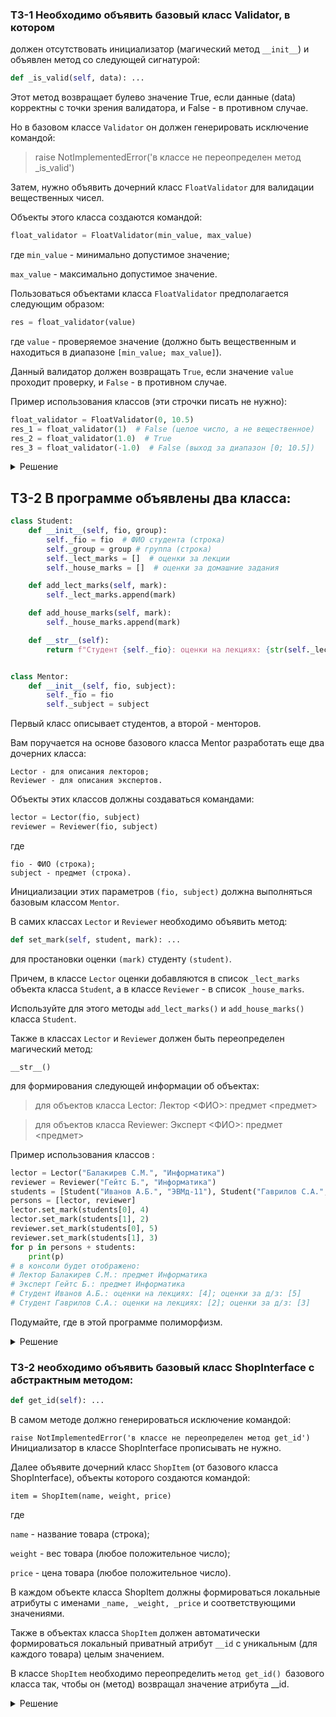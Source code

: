### ТЗ-1 Необходимо  объявить базовый класс Validator, в котором

должен отсутствовать инициализатор (магический метод `__init__`) и объявлен метод со следующей сигнатурой:

```python
def _is_valid(self, data): ...
```

Этот метод возвращает булево значение True, если данные (data) корректны с точки зрения валидатора, и False - в противном случае. 

Но в базовом классе `Validator` он должен генерировать исключение командой:

> raise NotImplementedError('в классе не переопределен метод _is_valid')

Затем, нужно объявить дочерний класс `FloatValidator` для валидации вещественных чисел. 

Объекты этого класса создаются командой:
```python
float_validator = FloatValidator(min_value, max_value)
```

где `min_value` - минимально допустимое значение; 

`max_value` - максимально допустимое значение.

Пользоваться объектами класса `FloatValidator` предполагается следующим образом:

```python
res = float_validator(value)
```

где `value` - проверяемое значение (должно быть вещественным и находиться в диапазоне `[min_value; max_value]`). 

Данный валидатор должен возвращать `True`, если значение `value` проходит проверку, и `False` - в противном случае.

Пример использования классов (эти строчки писать не нужно):

```python
float_validator = FloatValidator(0, 10.5)
res_1 = float_validator(1)  # False (целое число, а не вещественное)
res_2 = float_validator(1.0)  # True
res_3 = float_validator(-1.0)  # False (выход за диапазон [0; 10.5])
```


<details>
<summary>Решение </summary>

```python
class Validator:

    def _is_valid(self, data):
        raise NotImplementedError('в классе не переопределен метод _is_valid')


class FloatValidator(Validator):
    def __init__(self, min_value, max_value):
        self.min_value = min_value
        self.max_value = max_value

    def _is_valid(self, data):
        return type(data) == float and self.min_value <= data <= self.max_value


    def __call__(self, data):
        return self._is_valid(data)
```
</details>


## ТЗ-2 В программе объявлены два класса:

```python
class Student:
    def __init__(self, fio, group):
        self._fio = fio  # ФИО студента (строка)
        self._group = group # группа (строка)
        self._lect_marks = []  # оценки за лекции
        self._house_marks = []  # оценки за домашние задания

    def add_lect_marks(self, mark):
        self._lect_marks.append(mark)

    def add_house_marks(self, mark):
        self._house_marks.append(mark)

    def __str__(self):
        return f"Студент {self._fio}: оценки на лекциях: {str(self._lect_marks)}; оценки за д/з: {str(self._house_marks)}"


class Mentor:
    def __init__(self, fio, subject):
        self._fio = fio
        self._subject = subject

```

Первый класс описывает студентов, а второй - менторов. 

Вам поручается на основе базового класса Mentor разработать еще два дочерних класса:

```
Lector - для описания лекторов;
Reviewer - для описания экспертов.
```

Объекты этих классов должны создаваться командами:

```python
lector = Lector(fio, subject)
reviewer = Reviewer(fio, subject)
```

где
```
fio - ФИО (строка); 
subject - предмет (строка). 
```

Инициализации этих параметров `(fio, subject)` должна выполняться базовым классом `Mentor`.

В самих классах `Lector` и `Reviewer` необходимо объявить метод:
```python
def set_mark(self, student, mark): ...
```

для простановки оценки `(mark)` студенту `(student)`. 

Причем, в классе `Lector` оценки добавляются в список `_lect_marks` объекта класса `Student`, а в классе `Reviewer` - в список `_house_marks`. 

Используйте для этого методы `add_lect_marks()` и `add_house_marks()` класса `Student`.

Также в классах `Lector` и `Reviewer` должен быть переопределен магический метод:

`__str__()`

для формирования следующей информации об объектах:

> для объектов класса Lector: Лектор <ФИО>: предмет <предмет>

> для объектов класса Reviewer: Эксперт <ФИО>: предмет <предмет>

Пример использования классов :
```python
lector = Lector("Балакирев С.М.", "Информатика")
reviewer = Reviewer("Гейтс Б.", "Информатика")
students = [Student("Иванов А.Б.", "ЭВМд-11"), Student("Гаврилов С.А.", "ЭВМд-11")]
persons = [lector, reviewer]
lector.set_mark(students[0], 4)
lector.set_mark(students[1], 2)
reviewer.set_mark(students[0], 5)
reviewer.set_mark(students[1], 3)
for p in persons + students:
    print(p)
# в консоли будет отображено:
# Лектор Балакирев С.М.: предмет Информатика
# Эксперт Гейтс Б.: предмет Информатика
# Студент Иванов А.Б.: оценки на лекциях: [4]; оценки за д/з: [5]
# Студент Гаврилов С.А.: оценки на лекциях: [2]; оценки за д/з: [3]
```

Подумайте, где в этой программе полиморфизм.


<details>
<summary>Решение </summary>

```python
class Student:
    def __init__(self, fio, group):
        self._fio = fio
        self._group = group
        self._lect_marks = []  # оценки за лекции
        self._house_marks = []  # оценки за домашние задания

    def add_lect_marks(self, mark):
        self._lect_marks.append(mark)

    def add_house_marks(self, mark):
        self._house_marks.append(mark)

    def __str__(self):
        return f"Студент {self._fio}: оценки на лекциях: {str(self._lect_marks)}; оценки за д/з: {str(self._house_marks)}"


class Mentor:
    def __init__(self, fio, subject):
        self._fio = fio
        self._subject = subject

        
class Lector(Mentor):
    def __init__(self, fio, subject):
        super().__init__(fio, subject)
        # super(Lector, self).__init__()
    def set_mark(self, student, mark):
        student.add_lect_marks(mark)

    def __str__(self):
        return f'Лектор {self._fio}: предмет {self._subject}'
        
class Reviewer (Mentor):
    def __init__(self, fio, subject):
        super().__init__(fio, subject)
    def set_mark(self, student, mark):
        student.add_house_marks(mark)
    def __str__(self):
        return f'Эксперт {self._fio}: предмет {self._subject}'
```
</details>




### ТЗ-2 необходимо объявить базовый класс ShopInterface с абстрактным методом:

```python
def get_id(self): ...
```
В самом методе должно генерироваться исключение командой:

`raise NotImplementedError('в классе не переопределен метод get_id')`
Инициализатор в классе ShopInterface прописывать не нужно.

Далее объявите дочерний класс `ShopItem` (от базового класса ShopInterface), объекты которого создаются командой:

`item = ShopItem(name, weight, price)`

где

`name` - название товара (строка);

`weight` - вес товара (любое положительное число);

`price` - цена товара (любое положительное число).

В каждом объекте класса ShopItem должны формироваться локальные атрибуты с именами `_name, _weight, _price` и соответствующими значениями. 

Также в объектах класса `ShopItem` должен автоматически формироваться локальный приватный атрибут `__id` с уникальным (для каждого товара) целым значением.

В классе `ShopItem` необходимо переопределить `метод get_id() `базового класса так, чтобы он (метод) возвращал значение атрибута __id.


<details>
<summary>Решение </summary>

```python
class ShopInterface:
    def get_id(self):
        raise NotImplementedError('в классе не переопределен метод get_id')


class ShopItem(ShopInterface):
    x = 0

    def __init__(self, name, weight, price):
        self._name = name
        self._weight = weight
        self._price = price
        self.__id = ShopItem.x
        ShopItem.x += 1

    def get_id(self):
        return self.__id
```
</details>


